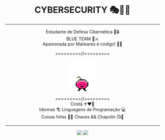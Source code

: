 <div align="center">
 
#  CYBERSECURITY 🎭👩‍💻
 <hr>
 
 Estudante de Defesa Cibernética 👀🔒 </br>
 BLUE TEAM 💙⚔️ </br>
 Apaixonada por Malwares e código! 👾🧩</br>

=========//=========
 
  <img align="center" src="coisito.gif" alt="uma cerejinha pulante chamada coisito.Eu que fiz." height="100em">
  </br></br>
=========//=========</br>
 Cristã ✝️❤️🙏</br>
 Idiomas 🌎 Linguagens de Programação 💻 </br>
 Coisas fofas 🌸🐶 Chaves && Chapolin 📺🥸</br>

 
 <hr>
 
 <img height="140em" src="https://github-readme-stats.vercel.app/api?username=pampzrd&show_icons=true&theme=rose"/> <img height="140em" src="https://github-readme-stats.vercel.app/api/top-langs/?username=pampzrd&layout=compact&theme=rose"/>

</div>
